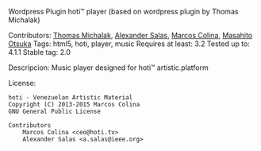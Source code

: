 Wordpress Plugin hoti™ player
(based on wordpress plugin by Thomas Michalak)

Contributors: [Thomas Michalak](http://www.mightymess.com/thomas-michalak/), [Alexander Salas](https://github.com/alexsalas/), [Marcos Colina](https://github.com/marcoscolina/), [Masahito Otsuka](https://github.com/junkoro/)
Tags: html5, hoti, player, music
Requires at least: 3.2
Tested up to: 4.1.1
Stable tag: 2.0

Descripcion: Music player designed for hoti™ artistic.platform

License:

    hoti - Venezuelan Artistic Material
    Copyright (C) 2013-2015 Marcos Colina
    GNU General Public License
	
	Contributors
		Marcos Colina <ceo@hoti.tv>
		Alexander Salas <a.salas@ieee.org>
